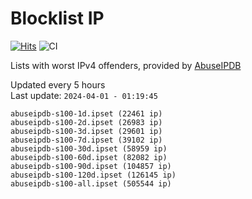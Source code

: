 # Blocklist IP

[![Hits](https://hits.seeyoufarm.com/api/count/incr/badge.svg?url=https%3A%2F%2Fgithub.com%2Fborestad%2Fblocklist-ip%2F&count_bg=%2379C83D&title_bg=%23555555&icon=&icon_color=%23E7E7E7&title=hits&edge_flat=false)](https://hits.seeyoufarm.com)  ![CI](https://img.shields.io/github/workflow/status/borestad/blocklist-ip/CI?style=flat-square)

Lists with worst IPv4 offenders, provided by [AbuseIPDB](https://www.abuseipdb.com/)

<!-- FOOTER-PLACEHOLDER -->
Updated every 5 hours<br>
Last update: `2024-04-01 - 01:19:45`
```
abuseipdb-s100-1d.ipset (22461 ip)
abuseipdb-s100-2d.ipset (26983 ip)
abuseipdb-s100-3d.ipset (29601 ip)
abuseipdb-s100-7d.ipset (39102 ip)
abuseipdb-s100-30d.ipset (58959 ip)
abuseipdb-s100-60d.ipset (82082 ip)
abuseipdb-s100-90d.ipset (104857 ip)
abuseipdb-s100-120d.ipset (126145 ip)
abuseipdb-s100-all.ipset (505544 ip)
```

